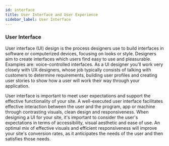 ```yaml
---
id: interface
title: User Interface and User Experience
sidebar_label: User Interface
---
```


### User Interface

User interface (UI) design is the process designers use to build interfaces in software or computerized devices, focusing on looks or style. Designers aim to create interfaces which users find easy to use and pleasurable. Examples are: voice-controlled interfaces. As a UI designer you’ll work very closely with UX designers, whose job typically consists of talking with customers to determine requirements, building user profiles and creating user stories to show how a user will work their way through your application.

User interface is important to meet user expectations and support the effective functionality of your site. A well-executed user interface facilitates effective interaction between the user and the program, app or machine through contrasting visuals, clean design and responsiveness. When designing a UI for your site, it's important to consider the user's expectations in terms of accessibility, visual aesthetic and ease of use. An optimal mix of effective visuals and efficient responsiveness will improve your site's conversion rates, as it anticipates the needs of the user and then satisfies those needs.
